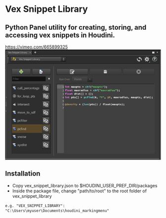 # Vex Snippet Library
## Python Panel utility for creating, storing, and accessing vex snippets in Houdini.

https://vimeo.com/665899325
![Image of the Panel](/resources/readme.jpg?raw=true)

## Installation
* Copy vex_snippet_library.json to $HOUDINI_USER_PREF_DIR/packages
* Inside the package file, change "path/to/root" to the root folder of vex_snippet_library
```
e.g. "VEX_SNIPPET_LIBRARY": "C:\Users\myuser\Documents\houdini_markingmenu"
```
